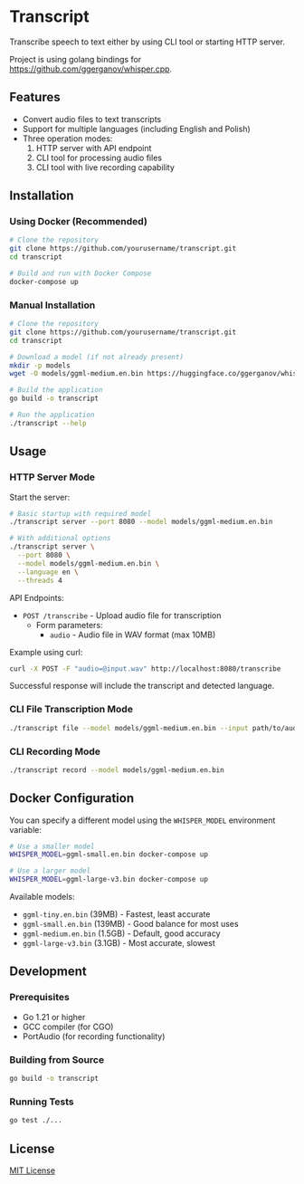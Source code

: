 # Transcript

Transcribe speech to text either by using CLI tool or starting HTTP server.

Project is using golang bindings for https://github.com/ggerganov/whisper.cpp.

## Features

- Convert audio files to text transcripts
- Support for multiple languages (including English and Polish)
- Three operation modes:
  1. HTTP server with API endpoint
  2. CLI tool for processing audio files
  3. CLI tool with live recording capability

## Installation

### Using Docker (Recommended)

```bash
# Clone the repository
git clone https://github.com/yourusername/transcript.git
cd transcript

# Build and run with Docker Compose
docker-compose up
```

### Manual Installation

```bash
# Clone the repository
git clone https://github.com/yourusername/transcript.git
cd transcript

# Download a model (if not already present)
mkdir -p models
wget -O models/ggml-medium.en.bin https://huggingface.co/ggerganov/whisper.cpp/resolve/main/ggml-medium.en.bin

# Build the application
go build -o transcript

# Run the application
./transcript --help
```

## Usage

### HTTP Server Mode

Start the server:
```bash
# Basic startup with required model
./transcript server --port 8080 --model models/ggml-medium.en.bin

# With additional options
./transcript server \
  --port 8080 \
  --model models/ggml-medium.en.bin \
  --language en \
  --threads 4
```

API Endpoints:
- `POST /transcribe` - Upload audio file for transcription
  - Form parameters:
    - `audio` - Audio file in WAV format (max 10MB)

Example using curl:
```bash
curl -X POST -F "audio=@input.wav" http://localhost:8080/transcribe
```
Successful response will include the transcript and detected language.

### CLI File Transcription Mode

```bash
./transcript file --model models/ggml-medium.en.bin --input path/to/audio.wav
```

### CLI Recording Mode

```bash
./transcript record --model models/ggml-medium.en.bin
```

## Docker Configuration

You can specify a different model using the `WHISPER_MODEL` environment variable:

```bash
# Use a smaller model
WHISPER_MODEL=ggml-small.en.bin docker-compose up

# Use a larger model
WHISPER_MODEL=ggml-large-v3.bin docker-compose up
```

Available models:
- `ggml-tiny.en.bin` (39MB) - Fastest, least accurate
- `ggml-small.en.bin` (139MB) - Good balance for most uses
- `ggml-medium.en.bin` (1.5GB) - Default, good accuracy
- `ggml-large-v3.bin` (3.1GB) - Most accurate, slowest

## Development

### Prerequisites

- Go 1.21 or higher
- GCC compiler (for CGO)
- PortAudio (for recording functionality)

### Building from Source

```bash
go build -o transcript
```

### Running Tests

```bash
go test ./...
```

## License

[MIT License](LICENSE)
